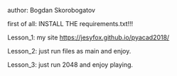 author: Bogdan Skorobogatov

first of all:
    INSTALL THE requirements.txt!!!

Lesson_1:
    my site https://jesyfox.github.io/pyacad2018/
    
Lesson_2:
    just run files as main and enjoy.
    
Lesson_3:
    just run 2048 and enjoy playing.
